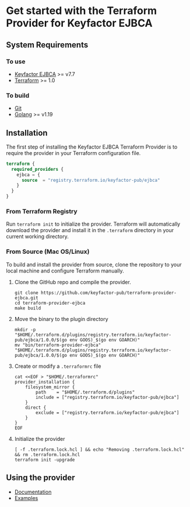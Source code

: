 # Get started with the Terraform Provider for Keyfactor EJBCA

## System Requirements

### To use
* [Keyfactor EJBCA](https://www.keyfactor.com/products/ejbca-enterprise/) >= v7.7
* [Terraform](https://www.terraform.io/downloads.html) >= 1.0
### To build
* [Git](https://git-scm.com/)
* [Golang](https://golang.org/) >= v1.19

## Installation
The first step of installing the Keyfactor EJBCA Terraform Provider is to require the provider in your Terraform configuration file.
```terraform
terraform {
  required_providers {
    ejbca = {
      source  = "registry.terraform.io/keyfactor-pub/ejbca"
    }
  }
}
```

### From Terraform Registry
Run `terraform init` to initialize the provider. Terraform will automatically download the provider and install it in the
`.terraform` directory in your current working directory.

### From Source (Mac OS/Linux)
To build and install the provider from source, clone the repository to your local machine and configure Terraform manually.

1. Clone the GitHub repo and compile the provider.

    ```shell
    git clone https://github.com/keyfactor-pub/terraform-provider-ejbca.git
    cd terraform-provider-ejbca
    make build
    ```

2. Move the binary to the plugin directory

    ```shell
    mkdir -p "$HOME/.terraform.d/plugins/registry.terraform.io/keyfactor-pub/ejbca/1.0.0/$(go env GOOS)_$(go env GOARCH)"
    mv "bin/terraform-provider-ejbca" "$HOME/.terraform.d/plugins/registry.terraform.io/keyfactor-pub/ejbca/1.0.0/$(go env GOOS)_$(go env GOARCH)"
    ```

3. Create or modify a `.terraformrc` file

    ```shell
    cat <<EOF > "$HOME/.terraformrc"
    provider_installation {
        filesystem_mirror {
            path    = "$HOME/.terraform.d/plugins"
            include = ["registry.terraform.io/keyfactor-pub/ejbca"]
        }
        direct {
            exclude = ["registry.terraform.io/keyfactor-pub/ejbca"]
        }
    }
    EOF
    ```

4. Initialize the provider

    ```shell
    [ -f .terraform.lock.hcl ] && echo "Removing .terraform.lock.hcl" && rm .terraform.lock.hcl
    terraform init -upgrade
    ```

## Using the provider

* [Documentation](index.md)
* [Examples](../examples)

